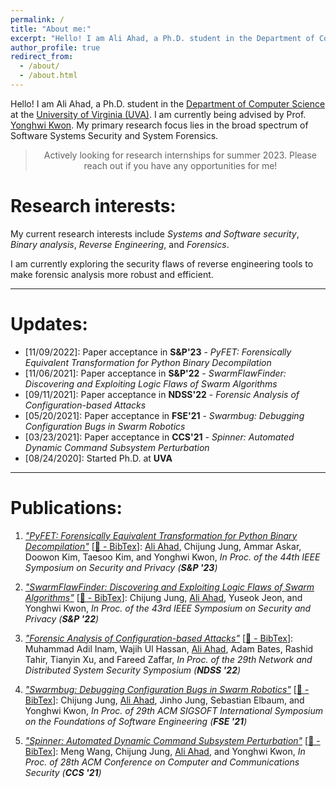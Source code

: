```yaml
---
permalink: /
title: "About me:"
excerpt: "Hello! I am Ali Ahad, a Ph.D. student in the Department of Computer Science at the University of Virginia (UVA). I am being advised by Prof. [Yonghwi Kwon](https://yonghwi-kwon.github.io/). My primary research focus lies in the broad spectrum of Software Systems Security and System Forensics."
author_profile: true
redirect_from: 
  - /about/
  - /about.html
---
```


Hello! I am Ali Ahad, a Ph.D. student in the [Department of Computer Science](https://engineering.virginia.edu/departments/computer-science) at the [University of Virginia (UVA)](https://www.virginia.edu/). I am currently being advised by Prof. [Yonghwi Kwon](https://yonghwi-kwon.github.io/). My primary research focus lies in the broad spectrum of Software Systems Security and System Forensics. 

> <div align="center">Actively looking for research internships for summer 2023. Please reach out if you have any opportunities for me!</div>


# Research interests:
My current research interests include *Systems and Software security*, *Binary analysis*, *Reverse Engineering*, and *Forensics*.

I am currently exploring the security flaws of reverse engineering tools to make forensic analysis more robust and efficient. 

----

# Updates:
- \[11/09/2022]: Paper acceptance in **S&P'23** - *PyFET: Forensically Equivalent Transformation for Python Binary Decompilation*
- \[11/06/2021]: Paper acceptance in **S&P'22** - *SwarmFlawFinder: Discovering and Exploiting Logic Flaws of Swarm Algorithms*
- \[09/11/2021]: Paper acceptance in **NDSS'22** - *Forensic Analysis of Configuration-based Attacks*
- \[05/20/2021]: Paper acceptance in **FSE'21** - *Swarmbug: Debugging Configuration Bugs in Swarm Robotics*
- \[03/23/2021]: Paper acceptance in **CCS'21** - *Spinner: Automated Dynamic Command Subsystem Perturbation*
- \[08/24/2020]: Started Ph.D. at **UVA**

---

# Publications:

1. [*"PyFET: Forensically Equivalent Transformation for Python Binary Decompilation"*]() [[📖 - BibTex](https://aliahad97.github.io/NA.html)]: <u>Ali Ahad</u>, Chijung Jung, Ammar Askar, Doowon Kim, Taesoo Kim, and Yonghwi Kwon, *In Proc. of the 44th IEEE Symposium on Security and Privacy (**S&P '23**)*

2. [*"SwarmFlawFinder: Discovering and Exploiting Logic Flaws of Swarm Algorithms"*](/files/swarmflawfinder_sp22.pdf) [[📖 - BibTex](https://aliahad97.github.io/NA.html)]: Chijung Jung, <u>Ali Ahad</u>, Yuseok Jeon, and Yonghwi Kwon, *In Proc. of the 43rd IEEE Symposium on Security and Privacy (**S&P '22**)*

3. [*"Forensic Analysis of Configuration-based Attacks"*](/files/forensic_analysis_of_config_attacks_ndss22.pdf) [[📖 - BibTex](https://aliahad97.github.io/NA.html)]: Muhammad Adil Inam, Wajih Ul Hassan, <u>Ali Ahad</u>, Adam Bates, Rashid Tahir, Tianyin Xu, and Fareed Zaffar, *In Proc. of the 29th Network and Distributed System Security Symposium (**NDSS '22**)*

4. [*"Swarmbug: Debugging Configuration Bugs in Swarm Robotics"*](/files/swarmbug-fse21.pdf) [[📖 - BibTex](https://aliahad97.github.io/NA.html)]: Chijung Jung, <u>Ali Ahad</u>, Jinho Jung, Sebastian Elbaum, and Yonghwi Kwon, *In Proc. of 29th ACM SIGSOFT International Symposium on the Foundations of Software Engineering (**FSE '21**)*

5. [*"Spinner: Automated Dynamic Command Subsystem Perturbation"*](/files/spinner-ccs21-extended-ver.pdf) [[📖 - BibTex](https://aliahad97.github.io/NA.html)]: Meng Wang, Chijung Jung, <u>Ali Ahad</u>, and Yonghwi Kwon, *In Proc. of 28th ACM Conference on Computer and Communications Security (**CCS '21**)*


